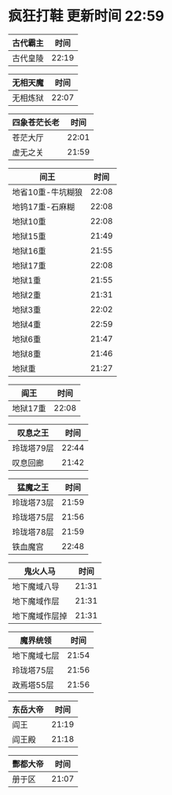 # 疯狂打鞋 更新时间 22:59

| 古代霸主   | 时间    |
|--------|-------|
| 古代皇陵 | 22:19 |

| 无相天魔   | 时间    |
|--------|-------|
| 无相炼狱 | 22:07 |

| 四象苍茫长老   | 时间    |
|--------|-------|
| 苍茫大厅 | 22:01 |
| 虚无之关 | 21:59 |

| 间王   | 时间    |
|--------|-------|
| 地省10重-牛坑糊狼 | 22:08 |
| 地钨17重-石麻糊 | 22:08 |
| 地狱10重 | 22:08 |
| 地狱15重 | 21:49 |
| 地狱16重 | 21:55 |
| 地狱17重 | 22:08 |
| 地狱1重 | 21:55 |
| 地狱2重 | 21:31 |
| 地狱3重 | 22:02 |
| 地狱4重 | 22:59 |
| 地狱6重 | 21:47 |
| 地狱8重 | 21:46 |
| 地狱重 | 21:27 |

| 阎王   | 时间    |
|--------|-------|
| 地狱17重 | 22:08 |

| 叹息之王   | 时间    |
|--------|-------|
| 玲珑塔79层 | 22:44 |
| 叹息回廊 | 21:42 |

| 猛魔之王   | 时间    |
|--------|-------|
| 玲珑塔73层 | 21:59 |
| 玲珑塔75层 | 21:56 |
| 玲珑塔78层 | 21:59 |
| 铁血魔宫 | 22:48 |

| 鬼火人马   | 时间    |
|--------|-------|
| 地下魔域八导 | 21:31 |
| 地下魔域作层 | 21:31 |
| 地下魔域作层掉 | 21:31 |

| 魔界统领   | 时间    |
|--------|-------|
| 地下魔域七层 | 21:54 |
| 玲珑塔75层 | 21:56 |
| 政焉塔55层 | 21:56 |

| 东岳大帝   | 时间    |
|--------|-------|
| 阎王 | 21:19 |
| 阎王殿 | 21:18 |

| 酆都大帝   | 时间    |
|--------|-------|
| 册于区 | 21:07 |